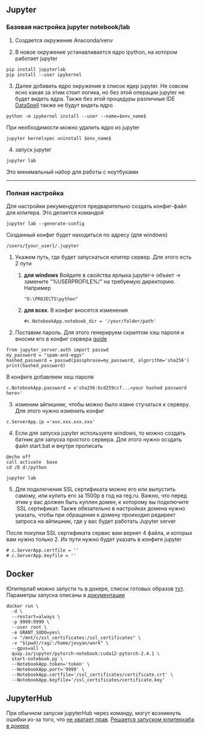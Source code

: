 ## Jupyter

### Базовая настройка jupyter notebook/lab

1) Создается окружение Anaconda/venv

2) В новое окружение устанавливается ядро ipython, на котором работает jupyter
~~~
pip install jupyterlab
pip install --user ipykernel
~~~

3) Далее добавить ядро окружения в список ядер jupyter. Не совсем ясно какая за этим стоит логика, но без этой операции jupyter не будет видеть ядра. Также без этой процедуры различные IDE [DataSpell](https://www.jetbrains.com/ru-ru/dataspell/) также не будут видеть ядро
   
~~~
python -m ipykernel install --user --name=$env_name$
~~~

При необходимости можно удалить ядро из jupyter
~~~
jupyter kernelspec uninstall $env_name$
~~~

4) запуск jupyter 

~~~
jupyter lab
~~~

Это минимальный набор для работы с ноутбуками

-----------

### Полная настройка

Для настройки рекумендуется предварительно создать конфиг-файл для юпитера. Это делается командой

~~~
jupyter lab --generate-config
~~~

Созданный конфиг будет находиться по адресу (для windows)

~~~
/users/{your_user}/.jupyter
~~~

1) Укажем путь, где будет запускаться юпитер сервер. Для этого есть 2 пути
   1) **для windows** Войдите в свойства ярлыка jupyter-> объект -> замените "%USERPROFILE%/" на требуемую директорию. Например
      ~~~
      "D:\PROJECTS\python"
      ~~~

   2) **для всех**. В конфиг вносятся изменения
      ~~~
      #c.NotebookApp.notebook_dir = '/your/folder/path'
      ~~~

2) Поставим пароль. Для этого генерируем скриптом хэш пароля и вносим его в конфиг сервера [guide](https://stackoverflow.com/questions/66063686/set-jupyter-lab-password-encrypted-with-sha-256)

~~~
from jupyter_server.auth import passwd
my_password = "spam-and-eggs"
hashed_password = passwd(passphrase=my_password, algorithm='sha256')
print(hashed_password)
~~~

В конфиге добавляем хеш пароля

~~~
c.NotebookApp.password = u'sha256:bcd259ccf...<your hashed password here>'
~~~

3) изменим айпишник, чтобы можно было извне стучаться к серверу. Для этого нужно изменить конфиг

~~~
c.ServerApp.ip ='xxx.xxx.xxx.xxx'
~~~

4) Если для запуска jupyter используете windows, то можно создать батник для запуска простого сервера. Для этого нужно осздать файл start.bat и внутри прописать

~~~
@echo off
call activate  base
cd /D d:/python

jupyter lab
~~~

5) Для подключения SSL сертификата можно его или выпустить самому, или купить его за 1500р в год на reg.ru. Важно, что перед этим у вас должен быть куплен домен, к которому вы подключите  SSL сертификат. Также обязательно в настройках домена нужно указать, чтобы при обращении к домену проиходил редирект запроса на айпишник, где у вас будет работать Jupyter server

После покупки SSL сертификата сервис вам вернет 4 файла, и которых вам нужно только 2. Их пути нужно будет указать в конфиге jupyter

~~~
# c.ServerApp.certfile = ''
# c.ServerApp.keyfile = ''
~~~

Docker
-----

Юпитерлаб можно запусти ть в докере, список готовых образов [тут](https://quay.io/organization/jupyter). Параметры запуска описаны в [документации](https://jupyter-docker-stacks.readthedocs.io/en/latest/using/common.html)

~~~
docker run \
  -d \
  --restart=always \
  -p 9999:9999 \
  --user root \
  -e GRANT_SUDO=yes\
  -v "/mnt/c/ssl_certificates:/ssl_certificates" \
  -v "$(pwd)/rag/:/home/jovyan/work" \
  --gpus=all \
  quay.io/jupyter/pytorch-notebook:cuda12-pytorch-2.4.1 \
  start-notebook.py \
  --NotebookApp.token='token' \
  --NotebookApp.port='9999' \
  --NotebookApp.certfile='/ssl_certificates/certificate.crt' \
  --NotebookApp.keyfile='/ssl_certificates/certificate.key'
~~~

JupyterHub
---------

При обычном запуске jupyterHub через команду, могут возникнуть ошибки из-за того, что [не хватает прав](https://discourse.jupyter.org/t/starting-server-for-non-default-users-in-jupyterhub-500-internal-server-error/21518). [Решается запуском юпитерхаба в докере](https://discourse.jupyter.org/t/starting-server-for-non-default-users-in-jupyterhub-500-internal-server-error/21518) 
